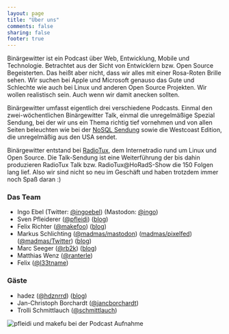 ```yaml
---
layout: page
title: "Über uns"
comments: false
sharing: false
footer: true
---
```


Binärgewitter ist ein Podcast über Web, Entwicklung, Mobile und Technologie. Betrachtet aus der Sicht von Entwicklern bzw. Open Source Begeisterten. Das heißt aber nicht, dass wir alles mit einer Rosa-Roten Brille sehen. Wir suchen bei Apple und Microsoft genauso das Gute und Schlechte wie auch bei Linux und anderen Open Source Projekten. Wir wollen realistisch sein. Auch wenn wir damit anecken sollten.

Binärgewitter umfasst eigentlich drei verschiedene Podcasts. Einmal den zwei-wöchentlichen Binärgewitter Talk, einmal die unregelmäßige Spezial Sendung, bei der wir uns ein Thema richtig tief vornehmen und von allen Seiten beleuchten wie bei der [NoSQL Sendung](http://blog.binaergewitter.de/blog/2011/01/09/binaergewitter-number-1-nosql/) sowie die Westcoast Edition, die unregelmäßig aus den USA sendet.

Binärgewitter entstand bei [RadioTux](http://blog.radiotux.de/), dem Internetradio rund um Linux und Open Source. Die Talk-Sendung ist eine Weiterführung der bis dahin produzieren RadioTux Talk bzw. RadioTux@HoRadS-Show die 150 Folgen lang lief. Also wir sind nicht so neu im Geschäft und haben trotzdem immer noch Spaß daran :)

### Das Team
- Ingo Ebel (Twitter: [@ingoebel](https://twitter.com/ingoebel)) (Mastodon: [@ingo](https://jit.social/@ingo))
- Sven Pfleiderer ([@pfleidi](https://twitter.com/pfleidi)) ([blog](http://blog.roothausen.de/))
- Felix Richter ([@makefoo](https://twitter.com/makefoo)) ([blog](http://euer.krebsco.de/))
- Markus Schlichting ([@madmas/mastodon](@madmas/mastodon.social)) ([madmas/pixelfed](https://pixelfed.de/madmas)) ([@madmas/Twitter](https://twitter.com/madmas)) ([blog](http://www.mynethome.de/))
- Marc Seeger ([@rb2k](https://twitter.com/rb2k)) ([blog](http://blog.marc-seeger.de/))
- Matthias Wenz ([@ranterle](https://twitter.com/ranterle))
- Felix ([@l33tname](https://twitter.com/l33tname))

### Gäste
- hadez ([@hdznrrd](https://twitter.com/hdznrrd)) ([blog](http://nrrd.de/))
- Jan-Christoph Borchardt ([@jancborchardt](https://twitter.com/jancborchardt))
- Trolli Schmittlauch ([@schmittlauch](https://twitter.com/schmittlauch))

![pfleidi und makefu bei der Podcast Aufnahme](../img/pfleidi_makefu_bei_aufnahme.jpg)
